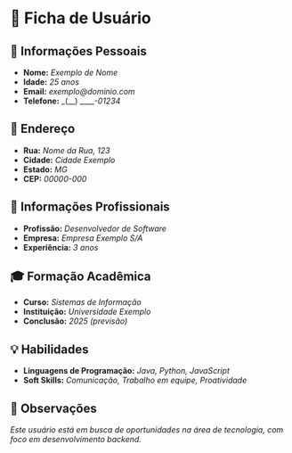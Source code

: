 # 🧾 Ficha de Usuário

## 👤 Informações Pessoais
- **Nome:** _Exemplo de Nome_
- **Idade:** _25 anos_
- **Email:** _exemplo@dominio.com_
- **Telefone:** _(__) _____-01234_

## 📍 Endereço
- **Rua:** _Nome da Rua, 123_
- **Cidade:** _Cidade Exemplo_
- **Estado:** _MG_
- **CEP:** _00000-000_

## 💼 Informações Profissionais
- **Profissão:** _Desenvolvedor de Software_
- **Empresa:** _Empresa Exemplo S/A_
- **Experiência:** _3 anos_

## 🎓 Formação Acadêmica
- **Curso:** _Sistemas de Informação_
- **Instituição:** _Universidade Exemplo_
- **Conclusão:** _2025 (previsão)_

## 💡 Habilidades
- **Linguagens de Programação:** _Java, Python, JavaScript_
- **Soft Skills:** _Comunicação, Trabalho em equipe, Proatividade_

## 📝 Observações
_Este usuário está em busca de oportunidades na área de tecnologia, com foco em desenvolvimento backend._